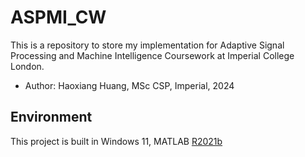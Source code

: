 # ASPMI_CW
This is a repository to store my implementation for Adaptive Signal Processing and Machine Intelligence Coursework at Imperial College London.

+ Author: Haoxiang Huang, MSc CSP, Imperial, 2024

## Environment

This project is built in Windows 11, MATLAB [R2021b](https://uk.mathworks.com/products/new_products/release2021b.html)

